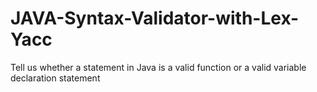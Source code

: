 # JAVA-Syntax-Validator-with-Lex-Yacc
Tell us whether a statement in Java is a valid function or a valid variable declaration statement
